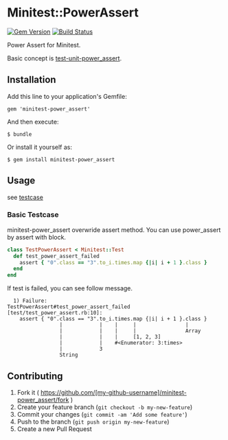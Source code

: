 # Minitest::PowerAssert

[![Gem Version](https://badge.fury.io/rb/minitest-power_assert.png)](https://rubygems.org/gems/minitest-power_assert) [![Build Status](https://travis-ci.org/hsbt/minitest-power_assert.png)](https://travis-ci.org/hsbt/minitest-power_assert)

Power Assert for Minitest.

Basic concept is [test-unit-power_assert](https://github.com/k-tsj/test-unit-power_assert).

## Installation

Add this line to your application's Gemfile:

    gem 'minitest-power_assert'

And then execute:

    $ bundle

Or install it yourself as:

    $ gem install minitest-power_assert

## Usage

see [testcase](https://github.com/hsbt/minitest-power_assert/blob/master/test/test_power_assert.rb)

### Basic Testcase

minitest-power_assert overwride assert method. You can use power_assert by assert with block.

```ruby
class TestPowerAssert < Minitest::Test
  def test_power_assert_failed
    assert { "0".class == "3".to_i.times.map {|i| i + 1 }.class }
  end
end
```

If test is failed, you can see follow message.

```shell
  1) Failure:
TestPowerAssert#test_power_assert_failed [test/test_power_assert.rb:10]:
    assert { "0".class == "3".to_i.times.map {|i| i + 1 }.class }
                 |            |    |     |                |
                 |            |    |     |                Array
                 |            |    |     [1, 2, 3]
                 |            |    #<Enumerator: 3:times>
                 |            3
                 String
```

## Contributing

1. Fork it ( https://github.com/[my-github-username]/minitest-power_assert/fork )
2. Create your feature branch (`git checkout -b my-new-feature`)
3. Commit your changes (`git commit -am 'Add some feature'`)
4. Push to the branch (`git push origin my-new-feature`)
5. Create a new Pull Request
